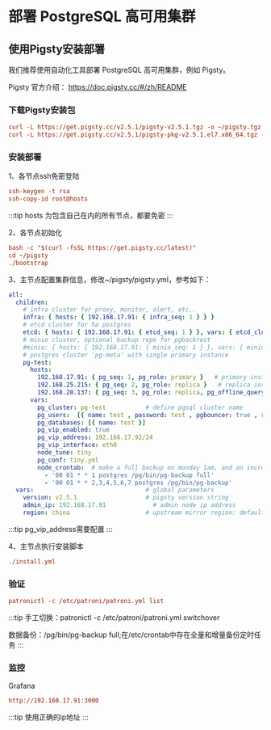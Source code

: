 # 部署 PostgreSQL 高可用集群

<!--
SPDX-FileCopyrightText: 2023 LakeSoul Contributors

SPDX-License-Identifier: Apache-2.0
-->

## 使用Pigsty安装部署

我们推荐使用自动化工具部署 PostgreSQL 高可用集群，例如 Pigsty。

Pigsty 官方介绍： https://doc.pigsty.cc/#/zh/README

### 下载Pigsty安装包
```ini
curl -L https://get.pigsty.cc/v2.5.1/pigsty-v2.5.1.tgz -o ~/pigsty.tgz 
curl -L https://get.pigsty.cc/v2.5.1/pigsty-pkg-v2.5.1.el7.x86_64.tgz -o /tmp/pkg.tgz
```
### 安装部署

1、各节点ssh免密登陆
```ini
ssh-keygen -t rsa
ssh-copy-id root@hosts
```
:::tip
hosts 为包含自己在内的所有节点，都要免密
:::

2、各节点初始化

```ini
bash -c "$(curl -fsSL https://get.pigsty.cc/latest)"  
cd ~/pigsty
./bootstrap 
```

3、主节点配置集群信息，修改~/pigsty/pigsty.yml，参考如下：

```yaml
all:
  children:
    # infra cluster for proxy, monitor, alert, etc..
    infra: { hosts: { 192.168.17.91: { infra_seq: 1 } } }
    # etcd cluster for ha postgres
    etcd: { hosts: { 192.168.17.91: { etcd_seq: 1 } }, vars: { etcd_cluster: etcd } }
    # minio cluster, optional backup repo for pgbackrest
    #minio: { hosts: { 192.168.17.91: { minio_seq: 1 } }, vars: { minio_cluster: minio } }
    # postgres cluster 'pg-meta' with single primary instance
    pg-test:
      hosts:
        192.168.17.91: { pg_seq: 1, pg_role: primary }   # primary instance, leader of cluster
        192.168.25.215: { pg_seq: 2, pg_role: replica }   # replica instance, follower of leader
        192.168.28.137: { pg_seq: 3, pg_role: replica, pg_offline_query: true } # replica with offline access
      vars:
        pg_cluster: pg-test           # define pgsql cluster name
        pg_users:  [{ name: test , password: test , pgbouncer: true , roles: [ dbrole_admin ] }]
        pg_databases: [{ name: test }]
        pg_vip_enabled: true
        pg_vip_address: 192.168.17.92/24
        pg_vip_interface: eth0
        node_tune: tiny
        pg_conf: tiny.yml
        node_crontab:  # make a full backup on monday 1am, and an incremental backup during weekdays
          - '00 01 * * 1 postgres /pg/bin/pg-backup full'
          - '00 01 * * 2,3,4,5,6,7 postgres /pg/bin/pg-backup'
  vars:                               # global parameters
    version: v2.5.1                   # pigsty version string
    admin_ip: 192.168.17.91             # admin node ip address
    region: china                     # upstream mirror region: default,china,europe
```
:::tip
pg_vip_address需要配置
:::

4、主节点执行安装脚本
```ini
./install.yml 
```

### 验证
```ini
patronictl -c /etc/patroni/patroni.yml list
```
:::tip
手工切换：patronictl -c /etc/patroni/patroni.yml switchover

数据备份：/pg/bin/pg-backup full;在/etc/crontab中存在全量和增量备份定时任务
:::

### 监控
Grafana
```ini
http://192.168.17.91:3000
```
:::tip
使用正确的ip地址
:::
